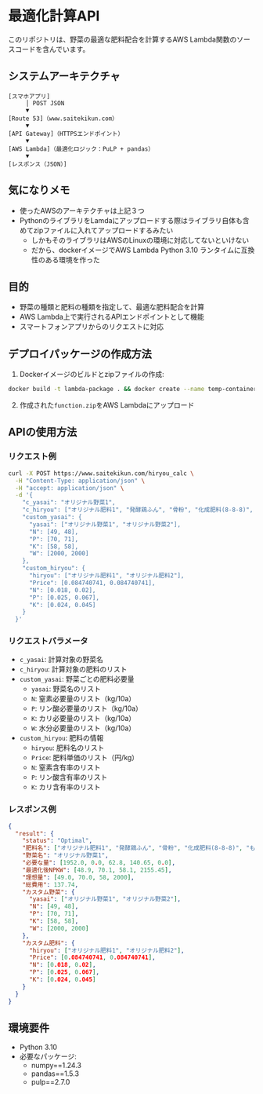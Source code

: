 # 最適化計算API

このリポジトリは、野菜の最適な肥料配合を計算するAWS Lambda関数のソースコードを含んでいます。

## システムアーキテクチャ

```
[スマホアプリ]
     │ POST JSON
     ▼
[Route 53]（www.saitekikun.com）
     ▼
[API Gateway]（HTTPSエンドポイント）
     ▼
[AWS Lambda]（最適化ロジック：PuLP + pandas）
     ▼
[レスポンス（JSON）]
```

## 気になりメモ

- 使ったAWSのアーキテクチャは上記３つ
- PythonのライブラリをLamdaにアップロードする際はライブラリ自体も含めてzipファイルに入れてアップロードするみたい
     - しかもそのライブラリはAWSのLinuxの環境に対応してないといけない
     - だから、dockerイメージでAWS Lambda Python 3.10 ランタイムに互換性のある環境を作った


## 目的

- 野菜の種類と肥料の種類を指定して、最適な肥料配合を計算
- AWS Lambda上で実行されるAPIエンドポイントとして機能
- スマートフォンアプリからのリクエストに対応

## デプロイパッケージの作成方法

1. Dockerイメージのビルドとzipファイルの作成:
```bash
docker build -t lambda-package . && docker create --name temp-container lambda-package && docker cp temp-container:/app/function.zip . && docker rm temp-container
```

2. 作成された`function.zip`をAWS Lambdaにアップロード

## APIの使用方法

### リクエスト例

```bash
curl -X POST https://www.saitekikun.com/hiryou_calc \
  -H "Content-Type: application/json" \
  -H "accept: application/json" \
  -d '{
    "c_yasai": "オリジナル野菜1",
    "c_hiryou": ["オリジナル肥料1", "発酵鶏ふん", "骨粉", "化成肥料(8-8-8)", "もみ殻"],
    "custom_yasai": {
      "yasai": ["オリジナル野菜1", "オリジナル野菜2"],
      "N": [49, 48],
      "P": [70, 71],
      "K": [58, 58],
      "W": [2000, 2000]
    },
    "custom_hiryou": {
      "hiryou": ["オリジナル肥料1", "オリジナル肥料2"],
      "Price": [0.084740741, 0.084740741],
      "N": [0.018, 0.02],
      "P": [0.025, 0.067],
      "K": [0.024, 0.045]
    }
  }'
```

### リクエストパラメータ

- `c_yasai`: 計算対象の野菜名
- `c_hiryou`: 計算対象の肥料のリスト
- `custom_yasai`: 野菜ごとの肥料必要量
  - `yasai`: 野菜名のリスト
  - `N`: 窒素必要量のリスト（kg/10a）
  - `P`: リン酸必要量のリスト（kg/10a）
  - `K`: カリ必要量のリスト（kg/10a）
  - `W`: 水分必要量のリスト（kg/10a）
- `custom_hiryou`: 肥料の情報
  - `hiryou`: 肥料名のリスト
  - `Price`: 肥料単価のリスト（円/kg）
  - `N`: 窒素含有率のリスト
  - `P`: リン酸含有率のリスト
  - `K`: カリ含有率のリスト

### レスポンス例

```json
{
  "result": {
    "status": "Optimal",
    "肥料名": ["オリジナル肥料1", "発酵鶏ふん", "骨粉", "化成肥料(8-8-8)", "もみ殻"],
    "野菜名": "オリジナル野菜1",
    "必要な量": [1952.0, 0.0, 62.8, 140.65, 0.0],
    "最適化後NPKW": [48.9, 70.1, 58.1, 2155.45],
    "理想量": [49.0, 70.0, 58, 2000],
    "総費用": 137.74,
    "カスタム野菜": {
      "yasai": ["オリジナル野菜1", "オリジナル野菜2"],
      "N": [49, 48],
      "P": [70, 71],
      "K": [58, 58],
      "W": [2000, 2000]
    },
    "カスタム肥料": {
      "hiryou": ["オリジナル肥料1", "オリジナル肥料2"],
      "Price": [0.084740741, 0.084740741],
      "N": [0.018, 0.02],
      "P": [0.025, 0.067],
      "K": [0.024, 0.045]
    }
  }
}
```

## 環境要件

- Python 3.10
- 必要なパッケージ:
  - numpy==1.24.3
  - pandas==1.5.3
  - pulp==2.7.0
